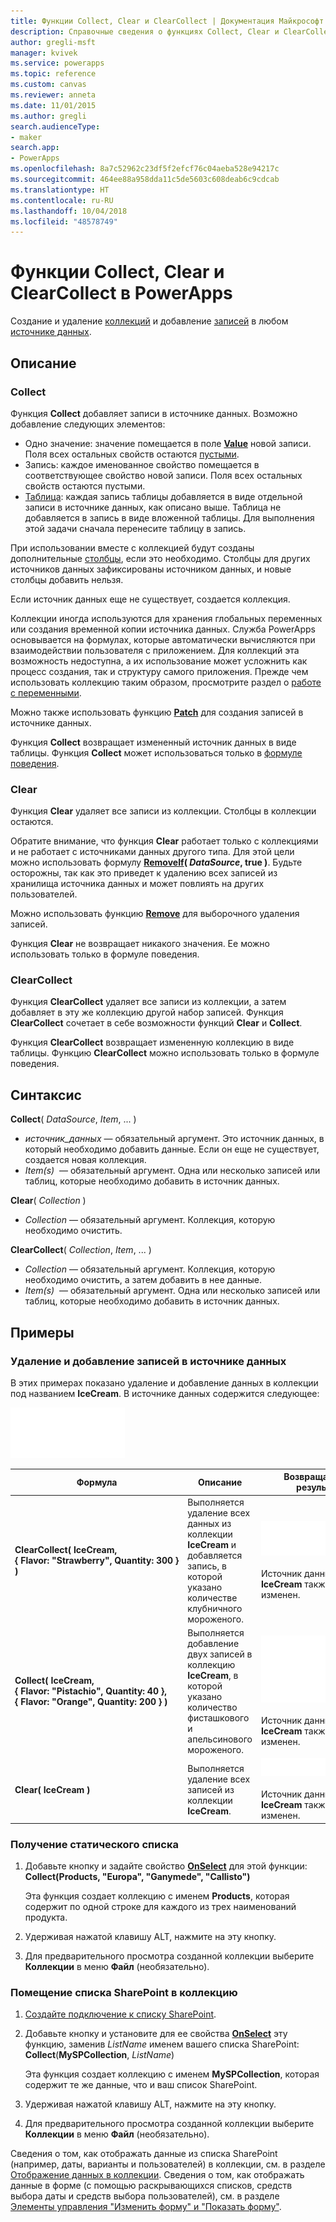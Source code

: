 ```yaml
---
title: Функции Collect, Clear и ClearCollect | Документация Майкрософт
description: Справочные сведения о функциях Collect, Clear и ClearCollect в PowerApps, включая описание синтаксиса и примеры
author: gregli-msft
manager: kvivek
ms.service: powerapps
ms.topic: reference
ms.custom: canvas
ms.reviewer: anneta
ms.date: 11/01/2015
ms.author: gregli
search.audienceType:
- maker
search.app:
- PowerApps
ms.openlocfilehash: 8a7c52962c23df5f2efcf76c04aeba528e94217c
ms.sourcegitcommit: 464ee88a958dda11c5de5603c608deab6c9cdcab
ms.translationtype: HT
ms.contentlocale: ru-RU
ms.lasthandoff: 10/04/2018
ms.locfileid: "48578749"
---
```

# <a name="collect-clear-and-clearcollect-functions-in-powerapps"></a>Функции Collect, Clear и ClearCollect в PowerApps
Создание и удаление [коллекций](../working-with-data-sources.md#collections) и добавление [записей](../working-with-tables.md#records) в любом [источнике данных](../working-with-data-sources.md).

## <a name="description"></a>Описание
### <a name="collect"></a>Collect
Функция **Collect** добавляет записи в источнике данных. Возможно добавление следующих элементов:

* Одно значение: значение помещается в поле **[Value](function-value.md)** новой записи.  Поля всех остальных свойств остаются [пустыми](function-isblank-isempty.md).
* Запись: каждое именованное свойство помещается в соответствующее свойство новой записи.  Поля всех остальных свойств остаются пустыми.
* [Таблица](../working-with-tables.md): каждая запись таблицы добавляется в виде отдельной записи в источнике данных, как описано выше. Таблица не добавляется в запись в виде вложенной таблицы. Для выполнения этой задачи сначала перенесите таблицу в запись.

При использовании вместе с коллекцией будут созданы дополнительные [столбцы](../working-with-tables.md#columns), если это необходимо. Столбцы для других источников данных зафиксированы источником данных, и новые столбцы добавить нельзя.  

Если источник данных еще не существует, создается коллекция.

Коллекции иногда используются для хранения глобальных переменных или создания временной копии источника данных. Служба PowerApps основывается на формулах, которые автоматически вычисляются при взаимодействии пользователя с приложением. Для коллекций эта возможность недоступна, а их использование может усложнить как процесс создания, так и структуру самого приложения. Прежде чем использовать коллекцию таким образом, просмотрите раздел о [работе с переменными](../working-with-variables.md).

Можно также использовать функцию **[Patch](function-patch.md)** для создания записей в источнике данных.

Функция **Collect** возвращает измененный источник данных в виде таблицы.  Функция **Collect** может использоваться только в [формуле поведения](../working-with-formulas-in-depth.md).

### <a name="clear"></a>Clear
Функция **Clear** удаляет все записи из коллекции.  Столбцы в коллекции остаются.

Обратите внимание, что функция **Clear** работает только с коллекциями и не работает с источниками данных другого типа.  Для этой цели можно использовать формулу **[RemoveIf](function-remove-removeif.md)( *DataSource*, true )**.  Будьте осторожны, так как это приведет к удалению всех записей из хранилища источника данных и может повлиять на других пользователей.

Можно использовать функцию **[Remove](function-remove-removeif.md)** для выборочного удаления записей.

Функция **Clear** не возвращает никакого значения.  Ее можно использовать только в формуле поведения.

### <a name="clearcollect"></a>ClearCollect
Функция **ClearCollect** удаляет все записи из коллекции, а затем добавляет в эту же коллекцию другой набор записей.  Функция **ClearCollect** сочетает в себе возможности функций **Clear** и **Collect**.

Функция **ClearCollect** возвращает измененную коллекцию в виде таблицы.  Функцию **ClearCollect** можно использовать только в формуле поведения.

## <a name="syntax"></a>Синтаксис
**Collect**( *DataSource*, *Item*, ... )

* *источник_данных* — обязательный аргумент. Это источник данных, в который необходимо добавить данные.  Если он еще не существует, создается новая коллекция.
* *Item(s)*  — обязательный аргумент.  Одна или несколько записей или таблиц, которые необходимо добавить в источник данных.  

**Clear**( *Collection* )

* *Collection* — обязательный аргумент. Коллекция, которую необходимо очистить.

**ClearCollect**( *Collection*, *Item*, ... )

* *Collection* — обязательный аргумент. Коллекция, которую необходимо очистить, а затем добавить в нее данные.
* *Item(s)*  — обязательный аргумент.  Одна или несколько записей или таблиц, которые необходимо добавить в источник данных.  

## <a name="examples"></a>Примеры
### <a name="clearing-and-adding-records-to-a-data-source"></a>Удаление и добавление записей в источнике данных
В этих примерах показано удаление и добавление данных в коллекции под названием **IceCream**.  В источнике данных содержится следующее:

![](media/function-clear-collect-clearcollect/icecream.png)

| Формула | Описание | Возвращаемый результат |
| --- | --- | --- |
| **ClearCollect( IceCream, {&nbsp;Flavor:&nbsp;"Strawberry",&nbsp;Quantity:&nbsp;300&nbsp;} )** |Выполняется удаление всех данных из коллекции **IceCream** и добавляется запись, в которой указано количестве клубничного мороженого. |<style> img { max-width: none } </style> ![](media/function-clear-collect-clearcollect/icecream-clearcollect.png)<br><br>Источник данных **IceCream** также был изменен. |
| **Collect( IceCream, {&nbsp;Flavor:&nbsp;"Pistachio",&nbsp;Quantity:&nbsp;40&nbsp;}, {&nbsp;Flavor:&nbsp;"Orange",&nbsp;Quantity:&nbsp;200&nbsp;}  )** |Выполняется добавление двух записей в коллекцию **IceCream**, в которой указано количество фисташкового и апельсинового мороженого. |![](media/function-clear-collect-clearcollect/icecream-collect.png)<br><br>Источник данных **IceCream** также был изменен. |
| **Clear( IceCream )** |Выполняется удаление всех записей из коллекции **IceCream**. |![](media/function-clear-collect-clearcollect/icecream-clear.png)<br><br>Источник данных **IceCream** также был изменен. |

### <a name="collect-a-static-list"></a>Получение статического списка

1. Добавьте кнопку и задайте свойство **[OnSelect](../controls/properties-core.md)** для этой функции:<br>**Collect(Products, &quot;Europa&quot;, &quot;Ganymede&quot;, &quot;Callisto&quot;)**
   
    Эта функция создает коллекцию с именем **Products**, которая содержит по одной строке для каждого из трех наименований продукта.
    
1. Удерживая нажатой клавишу ALT, нажмите на эту кнопку.

1. Для предварительного просмотра созданной коллекции выберите **Коллекции** в меню **Файл** (необязательно).

### <a name="put-a-sharepoint-list-into-a-collection"></a>Помещение списка SharePoint в коллекцию

1. [Создайте подключение к списку SharePoint](../connect-to-sharepoint.md). 

1. Добавьте кнопку и установите для ее свойства **[OnSelect](../controls/properties-core.md)** эту функцию, заменив *ListName* именем вашего списка SharePoint:<br>
**Collect**(**MySPCollection**, *ListName*)

    Эта функция создает коллекцию с именем **MySPCollection**, которая содержит те же данные, что и ваш список SharePoint.
    
1. Удерживая нажатой клавишу ALT, нажмите на эту кнопку.

1. Для предварительного просмотра созданной коллекции выберите **Коллекции** в меню **Файл** (необязательно).

Сведения о том, как отображать данные из списка SharePoint (например, даты, варианты и пользователей) в коллекции, см. в разделе [Отображение данных в коллекции](../connections/connection-sharepoint-online.md#show-data-in-a-gallery). Сведения о том, как отображать данные в форме (с помощью раскрывающихся списков, средств выбора даты и средств выбора пользователей), см. в разделе [Элементы управления "Изменить форму" и "Показать форму"](../controls/control-form-detail.md).
